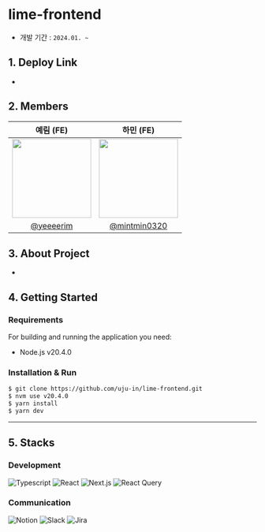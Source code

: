 # lime-frontend

- 개발 기간 : `2024.01. ~`
<div align="center">



</div>

## 1. Deploy Link
- 

## 2. Members

|      예림 (FE)      |          하민 (FE)        |                                                                                                                   
| :------------------------------------------------------------------------------: | :---------------------------------------------------------------------------------------------------------------------------------------------------: | 
|   <img width="160px" src="https://user-images.githubusercontent.com/58348662/235418451-0e2574db-7b7b-459c-abcc-16829654f642.png" />    |                    <img width="160px" src="https://avatars.githubusercontent.com/u/114549939?v=4" />    |
|   [@yeeeerim](https://github.com/yeeeerim)   |    [@mintmin0320](https://github.com/mintmin0320)  |

## 3. About Project

- 

## 4. Getting Started

### Requirements
For building and running the application you need:

- Node.js v20.4.0

### Installation & Run
``` bash
$ git clone https://github.com/uju-in/lime-frontend.git
$ nvm use v20.4.0
$ yarn install 
$ yarn dev
```

---

## 5. Stacks


### Development
![Typescript](https://img.shields.io/badge/Typescript-188DFF?style=for-the-badge&logo=Typescript&logoColor=white)
![React](https://img.shields.io/badge/React-20232A?style=for-the-badge&logo=react&logoColor=61DAFB)
![Next.js](https://img.shields.io/badge/Next.js-20232A?style=for-the-badge&logo=next.js&logoColor=61DAFB)
![React Query](https://img.shields.io/badge/reactquery-FF4154?style=for-the-badge&logo=react-query&logoColor=white)


### Communication
![Notion](https://img.shields.io/badge/Notion-000000?style=for-the-badge&logo=Notion&logoColor=white)
![Slack](https://img.shields.io/badge/Slack-purple?style=for-the-badge&logo=Slack&logoColor=white)
![Jira](https://img.shields.io/badge/Jira-blue?style=for-the-badge&logo=Jira&logoColor=white)

